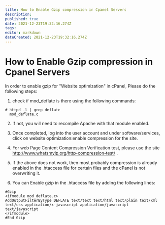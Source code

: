 ```yaml
---
title: How to Enable Gzip compression in Cpanel Servers
description: 
published: true
date: 2021-12-23T19:32:16.274Z
tags: 
editor: markdown
dateCreated: 2021-12-23T19:32:16.274Z
---
```


# How to Enable Gzip compression in Cpanel Servers


In order to enable gzip for "Website optimization" in cPanel, Please do the following steps:

1. check if mod_deflate is there using the following commands:

```
# httpd -l | grep deflate
  mod_deflate.c
```

2. If not, you will need to recompile Apache with that module enabled.

3. Once completed, log into the user account and under software/services, click on website optimization:enable compression for the site.

4. For web Page Content Compression Verification test, please use the site http://www.whatsmyip.org/http-compression-test/ .

5. If the above does not work, then most probably compression is already enabled in the .htaccess file for certain files and the cPanel is not overwriting it.

6. You can Enable gzip in the .htaccess file by adding the following lines:

```
#Gzip
<ifmodule mod_deflate.c>
AddOutputFilterByType DEFLATE text/text text/html text/plain text/xml text/css application/x-javascript application/javascript text/javascript
</ifmodule>
#End Gzip
```

